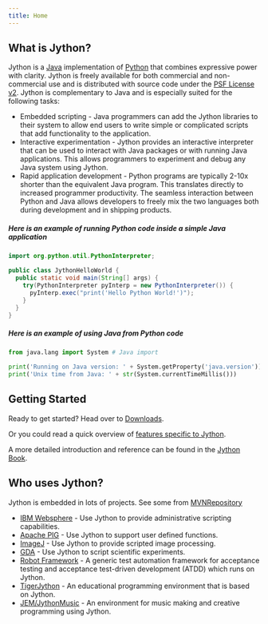 ```yaml
---
title: Home
---
```

## What is Jython?
Jython is a [Java](https://go.java/index.html) implementation of [Python](https://www.python.org/) that combines expressive power with clarity. Jython is freely available for both commercial and non-commercial use and is distributed with source code under the [PSF License v2](https://github.com/jython/jython/blob/master/LICENSE.txt). Jython is complementary to Java and is especially suited for the following tasks:

 * Embedded scripting - Java programmers can add the Jython libraries to their system to allow end users to write simple or complicated scripts that add functionality to the application.
 * Interactive experimentation - Jython provides an interactive interpreter that can be used to interact with Java packages or with running Java applications. This allows programmers to experiment and debug any Java system using Jython.
 * Rapid application development - Python programs are typically 2-10x shorter than the equivalent Java program. This translates directly to increased programmer productivity. The seamless interaction between Python and Java allows developers to freely mix the two languages both during development and in shipping products.

##### Here is an example of running Python code inside a simple Java application
```java
import org.python.util.PythonInterpreter;

public class JythonHelloWorld {
  public static void main(String[] args) {
    try(PythonInterpreter pyInterp = new PythonInterpreter()) {
      pyInterp.exec("print('Hello Python World!')");
    }
  }
}
```
##### Here is an example of using Java from Python code
```python
from java.lang import System # Java import

print('Running on Java version: ' + System.getProperty('java.version'))
print('Unix time from Java: ' + str(System.currentTimeMillis()))
```

## Getting Started

 Ready to get started? Head over to [Downloads](download).

 Or you could read a quick overview of [features specific to Jython](jyspecific).

 A more detailed introduction and reference can be found in the [Jython Book]({{site.data.book.baseurl}}).



## Who uses Jython?
Jython is embedded in lots of projects. See some from [MVNRepository](https://mvnrepository.com/artifact/org.python/jython-standalone/usages)

- [IBM Websphere](https://www.ibm.com/developerworks/websphere/library/techarticles/1004_gibson/1004_gibson.html) - Use Jython to provide administrative scripting capabilities. 
- [Apache PIG](https://pig.apache.org/) - Use Jython to support user defined functions. 
- [ImageJ](http://imagej.net) - Use Jython to provide scripted image processing.
- [GDA](http://www.opengda.org/) - Use Jython to script scientific experiments.
- [Robot Framework](http://robotframework.org/) - A generic test automation framework for acceptance testing and acceptance test-driven development (ATDD) which runs on Jython.
- [TigerJython](http://jython.tobiaskohn.ch/) - An educational programming environment that is based on Jython.
- [JEM/JythonMusic](https://jythonmusic.me/) - An environment for music making and creative programming using Jython.


